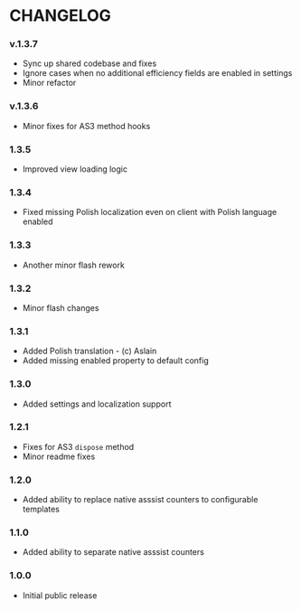 # CHANGELOG

### v.1.3.7

- Sync up shared codebase and fixes
- Ignore cases when no additional efficiency fields are enabled in settings
- Minor refactor

### v.1.3.6

- Minor fixes for AS3 method hooks

### 1.3.5

- Improved view loading logic

### 1.3.4

- Fixed missing Polish localization even on client with Polish language enabled

### 1.3.3

- Another minor flash rework

### 1.3.2

- Minor flash changes

### 1.3.1

- Added Polish translation - (c) Aslain
- Added missing enabled property to default config

### 1.3.0

- Added settings and localization support

### 1.2.1

- Fixes for AS3 `dispose` method
- Minor readme fixes

### 1.2.0

- Added ability to replace native asssist counters to configurable templates

### 1.1.0

- Added ability to separate native asssist counters

### 1.0.0

- Initial public release
